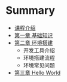 # Summary

* [课程介绍](README.md)
* [第一章 基础知识](chapter_md/diyi_zhang_ji_chu_zhi_shi_md.md)
* [第二章 环境搭建](chapter_md/dier_zhang_huan_jing_da_jian_md.md)
   * 开发工具介绍
   * 环境搭建流程
   * 环境常见问题
* [第三章 Hello World](chapter_md/disan_zhang_hello_world_md.md)

